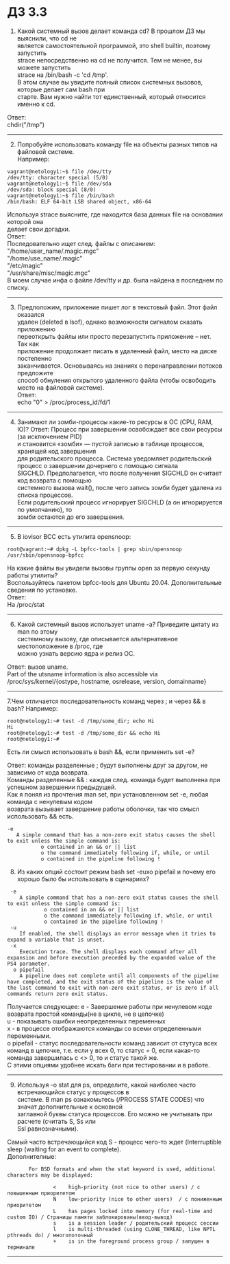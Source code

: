 #  ДЗ 3.3
1. Какой системный вызов делает команда cd? В прошлом ДЗ мы выяснили, что cd не  
является самостоятельной программой, это shell builtin, поэтому запустить  
strace непосредственно на cd не получится. Тем не менее, вы можете запустить  
strace на /bin/bash -c 'cd /tmp'.  
В этом случае вы увидите полный список системных вызовов, которые делает сам bash при  
старте. Вам нужно найти тот единственный, который относится именно к cd.  
  
Ответ:  
chdir("/tmp")  

---
2. Попробуйте использовать команду file на объекты разных типов на файловой системе.  
Например:
```
vagrant@netology1:~$ file /dev/tty  
/dev/tty: character special (5/0)  
vagrant@netology1:~$ file /dev/sda  
/dev/sda: block special (8/0)  
vagrant@netology1:~$ file /bin/bash  
/bin/bash: ELF 64-bit LSB shared object, x86-64  
```

Используя strace выясните, где находится база данных file на основании которой она  
делает свои догадки.  
Ответ:  
Последовательно ищет след. файлы с описанием:  
"/home/user_name/.magic.mgc"  
"/home/use_name/.magic"  
"/etc/magic"  
"/usr/share/misc/magic.mgc"  
В моем случае инфа о файле /dev/tty и др. была найдена в последнем по списку.  

---

3. Предположим, приложение пишет лог в текстовый файл. Этот файл оказался  
удален (deleted в lsof), однако возможности сигналом сказать приложению  
переоткрыть файлы или просто перезапустить приложение – нет. Так как  
приложение продолжает писать в удаленный файл, место на диске постепенно  
заканчивается. Основываясь на знаниях о перенаправлении потоков предложите  
способ обнуления открытого удаленного файла (чтобы освободить место на файловой системе).  
Ответ:  
echo "0" > /proc/process_id/fd/1  

---

4. Занимают ли зомби-процессы какие-то ресурсы в ОС (CPU, RAM, IO)?
Ответ: Процесс при завершении освобождает все свои ресурсы (за исключением PID)  
и становится «зомби» — пустой записью в таблице процессов, хранящей код завершения  
для родительского процесса.
Система уведомляет родительский процесс о завершении дочернего с помощью сигнала  
SIGCHLD. Предполагается, что после получения SIGCHLD он считает код возврата с помощью  
системного вызова wait(), после чего запись зомби будет удалена из списка процессов.  
Если родительский процесс игнорирует SIGCHLD (а он игнорируется по умолчанию), то  
зомби остаются до его завершения.

---

5. В iovisor BCC есть утилита opensnoop:
```
root@vagrant:~# dpkg -L bpfcc-tools | grep sbin/opensnoop
/usr/sbin/opensnoop-bpfcc
```
На какие файлы вы увидели вызовы группы open за первую секунду работы утилиты?  
Воспользуйтесь пакетом bpfcc-tools для Ubuntu 20.04. Дополнительные сведения по установке.  
Ответ:  
На /proc/stat  

---

6. Какой системный вызов использует uname -a? Приведите цитату из man по этому  
системному вызову, где описывается альтернативное местоположение в /proc, где  
можно узнать версию ядра и релиз ОС.  

Ответ: вызов uname.  
Part of the utsname information is also accessible via /proc/sys/kernel/{ostype, hostname, osrelease, version,   domainname}  

---

7.Чем отличается последовательность команд через ; и через && в bash? Например:  
```
root@netology1:~# test -d /tmp/some_dir; echo Hi
Hi
root@netology1:~# test -d /tmp/some_dir && echo Hi
root@netology1:~#
```

Есть ли смысл использовать в bash &&, если применить set -e?  

Ответ: команды разделенные ; будут выполнены друг за другом, не зависимо от кода возврата.  
Команды разделенные && : каждая след. команда будет выполнена при успешном завершении предыдущей.  
Как я понял из прочтения mаn set, при установленном set -e, любая команда с ненулевым кодом  
возврата вызывает завершение работы оболочки, так что смысл использовать && есть.  
 ```
 -e
    A simple command that has a non-zero exit status causes the shell to exit unless the simple command is:
            o contained in an && or || list 
            o the command immediately following if, while, or until 
            o contained in the pipeline following ! 
```

8. Из каких опций состоит режим bash set -euxo pipefail и почему его хорошо было бы 
использовать в сценариях?
```
 -e
    A simple command that has a non-zero exit status causes the shell to exit unless the simple command is:
            o contained in an && or || list 
            o the command immediately following if, while, or until 
            o contained in the pipeline following ! 
 -u
    If enabled, the shell displays an error message when it tries to expand a variable that is unset. 
 -x
    Execution trace. The shell displays each command after all expansion and before execution preceded by the expanded value of the PS4 parameter. 
  o pipefail
 	A pipeline does not complete until all components of the pipeline have completed, and the exit status of the pipeline is the value of the last command to exit with non-zero exit status, or is zero if all commands return zero exit status. 
```

Получается следующее: 
е - Завершение работы при ненулевом коде возврата простой команды(не в цикле, не в цепочке)  
u - показывать ошибки неопределенных переменных  
х - в процессе отображаются команды со всеми определенными переменными.  
o pipefail - статус последовательности команд зависит от стутуса всех команд в цепочке, т.е. если у всех 0, то   статус = 0, если какая-то команда завершилась с <> 0, то и статус такой же.  
С этими опциями удобнее искать баги при тестировании и в работе.  

---

9. Используя -o stat для ps, определите, какой наиболее часто встречающийся статус у процессов в  
системе. В man ps ознакомьтесь (/PROCESS STATE CODES) что значат дополнительные к основной  
заглавной буквы статуса процессов. Его можно не учитывать при расчете (считать S, Ss или  
Ssl равнозначными).

Самый часто встречающийся код S - процесс чего-то ждет (Interruptible sleep (waiting for an event to complete).  
Дополнителные:  
```
       For BSD formats and when the stat keyword is used, additional characters may be displayed:

               <    high-priority (not nice to other users) / с повышенным приоритетом
               N    low-priority (nice to other users)  / с пониженным приоритетом
               L    has pages locked into memory (for real-time and custom IO) / Страницы памяти заблокированы(ввод-вывод)
               s    is a session leader / родительский процесс сессии
               l    is multi-threaded (using CLONE_THREAD, like NPTL pthreads do) / многопоточный
               +    is in the foreground process group / запущен в терминале
```
---
